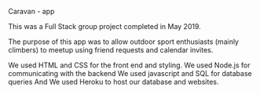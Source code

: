 Caravan - app

This was a Full Stack group project completed in May 2019.

The purpose of this app was to allow outdoor sport enthusiasts (mainly climbers) to meetup using friend requests and calendar invites.

We used HTML and CSS for the front end and styling.
We used Node.js for communicating with the backend
We used javascript and SQL for database queries
And We used Heroku to host our database and websites.
